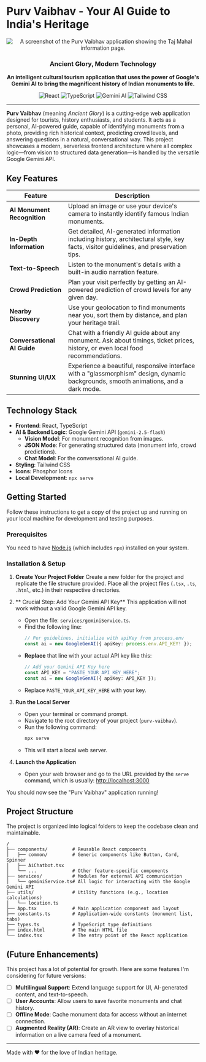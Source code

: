 

# Purv Vaibhav - Your AI Guide to India's Heritage

<p align="center">
  <img src="https://storage.googleapis.com/aistudio-project-marketplace-public-assets/purv-vaibhav-banner.png" alt="A screenshot of the Purv Vaibhav application showing the Taj Mahal information page."/>
</p>

<h3 align="center"> Ancient Glory, Modern Technology </h3>

<p align="center">
  <strong>An intelligent cultural tourism application that uses the power of Google's Gemini AI to bring the magnificent history of Indian monuments to life.</strong>
</p>

<p align="center">
  <img alt="React" src="https://img.shields.io/badge/React-18.x-blue?style=for-the-badge&logo=react">
  <img alt="TypeScript" src="https://img.shields.io/badge/TypeScript-5.x-blue?style=for-the-badge&logo=typescript">
  <img alt="Gemini AI" src="https://img.shields.io/badge/Google%20Gemini-AI%20Powered-purple?style=for-the-badge&logo=google-gemini">
  <img alt="Tailwind CSS" src="https://img.shields.io/badge/Tailwind%20CSS-3.x-blue?style=for-the-badge&logo=tailwind-css&color=38BDF8">
</p>

---

**Purv Vaibhav** (meaning *Ancient Glory*) is a cutting-edge web application designed for tourists, history enthusiasts, and students. It acts as a personal, AI-powered guide, capable of identifying monuments from a photo, providing rich historical context, predicting crowd levels, and answering questions in a natural, conversational way. This project showcases a modern, serverless frontend architecture where all complex logic—from vision to structured data generation—is handled by the versatile Google Gemini API.

##  Key Features

| Feature                  | Description                                                                                                                              |
| ------------------------ | ---------------------------------------------------------------------------------------------------------------------------------------- |
|  **AI Monument Recognition** | Upload an image or use your device's camera to instantly identify famous Indian monuments.                                               |
|  **In-Depth Information**  | Get detailed, AI-generated information including history, architectural style, key facts, visitor guidelines, and preservation tips.     |
|  **Text-to-Speech**        | Listen to the monument's details with a built-in audio narration feature.                                                                |
|  **Crowd Prediction**      | Plan your visit perfectly by getting an AI-powered prediction of crowd levels for any given day.                                         |
|  **Nearby Discovery**       | Use your geolocation to find monuments near you, sort them by distance, and plan your heritage trail.                                  |
| **Conversational AI Guide**| Chat with a friendly AI guide about any monument. Ask about timings, ticket prices, history, or even local food recommendations.        |
|  **Stunning UI/UX**        | Experience a beautiful, responsive interface with a "glassmorphism" design, dynamic backgrounds, smooth animations, and a dark mode. |

##  Technology Stack

-   **Frontend**: React, TypeScript
-   **AI & Backend Logic**: Google Gemini API (`gemini-2.5-flash`)
    -   **Vision Model**: For monument recognition from images.
    -   **JSON Mode**: For generating structured data (monument info, crowd predictions).
    -   **Chat Model**: For the conversational AI guide.
-   **Styling**: Tailwind CSS
-   **Icons**: Phosphor Icons
-   **Local Development**: `npx serve`

## Getting Started

Follow these instructions to get a copy of the project up and running on your local machine for development and testing purposes.

### Prerequisites

You need to have [Node.js](https://nodejs.org/) (which includes `npx`) installed on your system.

### Installation & Setup

1.  **Create Your Project Folder**
    Create a new folder for the project and replicate the file structure provided. Place all the project files (`.tsx`, `.ts`, `.html`, etc.) in their respective directories.

2.  ** Crucial Step: Add Your Gemini API Key**
    This application will not work without a valid Google Gemini API key.

    -   Open the file: `services/geminiService.ts`.
    -   Find the following line:
        ```typescript
        // Per guidelines, initialize with apiKey from process.env
        const ai = new GoogleGenAI({ apiKey: process.env.API_KEY! });
        ```
    -   **Replace** that line with your actual API key like this:
        ```typescript
        // Add your Gemini API Key here
        const API_KEY = "PASTE_YOUR_API_KEY_HERE";
        const ai = new GoogleGenAI({ apiKey: API_KEY });
        ```
    -   Replace `PASTE_YOUR_API_KEY_HERE` with your key.

3.  **Run the Local Server**
    -   Open your terminal or command prompt.
    -   Navigate to the root directory of your project (`purv-vaibhav`).
    -   Run the following command:
        ```bash
        npx serve
        ```
    -   This will start a local web server.

4.  **Launch the Application**
    -   Open your web browser and go to the URL provided by the `serve` command, which is usually:
        [http://localhost:3000](http://localhost:3000)

You should now see the "Purv Vaibhav" application running!

##  Project Structure

The project is organized into logical folders to keep the codebase clean and maintainable.

```
/
├── components/         # Reusable React components
│   ├── common/         # Generic components like Button, Card, Spinner
│   ├── AiChatbot.tsx
│   └── ...             # Other feature-specific components
├── services/           # Modules for external API communication
│   └── geminiService.ts# All logic for interacting with the Google Gemini API
├── utils/              # Utility functions (e.g., location calculations)
│   └── location.ts
├── App.tsx             # Main application component and layout
├── constants.ts        # Application-wide constants (monument list, tabs)
├── types.ts            # TypeScript type definitions
├── index.html          # The main HTML file
└── index.tsx           # The entry point of the React application
```

##  (Future Enhancements)

This project has a lot of potential for growth. Here are some features I'm considering for future versions:

-   [ ] **Multilingual Support**: Extend language support for UI, AI-generated content, and text-to-speech.
-   [ ] **User Accounts**: Allow users to save favorite monuments and chat history.
-   [ ] **Offline Mode**: Cache monument data for access without an internet connection.
-   [ ] **Augmented Reality (AR)**: Create an AR view to overlay historical information on a live camera feed of a monument.

---

Made with ❤️ for the love of Indian heritage.